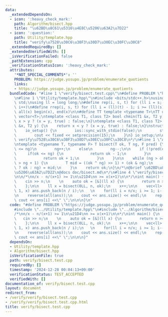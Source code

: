 ```yaml
---
data:
  _extendedDependsOn:
  - icon: ':heavy_check_mark:'
    path: Algorithm/bisect.hpp
    title: "\u62BD\u8C61\u5316\u4E8C\u5206\u63A2\u7D22"
  - icon: ':question:'
    path: Utility/template.hpp
    title: "verify\u7528\u30C6\u30F3\u30D7\u30EC\u30FC\u30C8"
  _extendedRequiredBy: []
  _extendedVerifiedWith: []
  _isVerificationFailed: false
  _pathExtension: cpp
  _verificationStatusIcon: ':heavy_check_mark:'
  attributes:
    '*NOT_SPECIAL_COMMENTS*': ''
    PROBLEM: https://judge.yosupo.jp/problem/enumerate_quotients
    links:
    - https://judge.yosupo.jp/problem/enumerate_quotients
  bundledCode: "#line 1 \"verify/bisect.test.cpp\"\n#define PROBLEM \"https://judge.yosupo.jp/problem/enumerate_quotients\"\
    \n#line 1 \"Utility/template.hpp\"\n#include <bits/stdc++.h>\nusing namespace\
    \ std;\nusing ll = long long;\n#define rep(i, s, t) for (ll i = s; i < (ll)(t);\
    \ i++)\n#define rrep(i, s, t) for (ll i = (ll)(t) - 1; i >= (ll)(s); i--)\n#define\
    \ all(x) begin(x), end(x)\n\n#define TT template <typename T>\nTT using vec =\
    \ vector<T>;\ntemplate <class T1, class T2> bool chmin(T1 &x, T2 y) {\n    return\
    \ x > y ? (x = y, true) : false;\n}\ntemplate <class T1, class T2> bool chmax(T1\
    \ &x, T2 y) {\n    return x < y ? (x = y, true) : false;\n}\nstruct io_setup {\n\
    \    io_setup() {\n        ios::sync_with_stdio(false);\n        std::cin.tie(nullptr);\n\
    \        cout << fixed << setprecision(15);\n    }\n} io_setup;\n\n/*\n@brief\
    \ verify\u7528\u30C6\u30F3\u30D7\u30EC\u30FC\u30C8\n*/\n#line 1 \"Algorithm/bisect.hpp\"\
    \ntemplate <typename T, typename F> T bisect(T ok, T ng, F pred) {\n    if (ok\
    \ <= ng)\n        ng++;\n    else\n        ng--;\n\n    if (!pred(ok)) {\n   \
    \     if(ok <= ng) {\n            return ok - 1;\n        }\n        else {\n\
    \            return ok + 1;\n        }\n    }\n\n    while (ng > ok + 1 || ok\
    \ > ng + 1) {\n        T mid = ((ok ^ ng) >> 1) + (ok & ng);\n        (pred(mid)\
    \ ? ok : ng) = mid;\n    }\n    return ok;\n}\n/*\n@brief \u62BD\u8C61\u5316\u4E8C\
    \u5206\u63A2\u7D22\n@docs doc/bisect.md\n*/\n#line 4 \"verify/bisect.test.cpp\"\
    \n\n/*\nn/x - n/(x+1) >= 1\n\u21D4\nn >= x(x+1)\n\n*/\nint main() {\n    ll n;\n\
    \    cin >> n;\n    \n    auto ok = [&](ll x) {\n        return n >= __int128_t(x)*(x+1);\n\
    \    };\n\n    ll x = bisect(0LL, n, ok);\n    x++;\n\n    vec<ll> ans;\n    rep(i,\
    \ 1, x) ans.push_back(n / i);\n   \n    for(ll i = n/x; i >= 1; i--) ans.push_back(i);\n\
    \n    reverse(all(ans));\n    cout << ans.size() << endl;\n    rep(i, 0, ans.size())\
    \ cout << ans[i] <<\" \";\n\n\n}\n"
  code: "#define PROBLEM \"https://judge.yosupo.jp/problem/enumerate_quotients\"\n\
    #include \"../Utility/template.hpp\"\n#include \"../Algorithm/bisect.hpp\"\n\n\
    /*\nn/x - n/(x+1) >= 1\n\u21D4\nn >= x(x+1)\n\n*/\nint main() {\n    ll n;\n \
    \   cin >> n;\n    \n    auto ok = [&](ll x) {\n        return n >= __int128_t(x)*(x+1);\n\
    \    };\n\n    ll x = bisect(0LL, n, ok);\n    x++;\n\n    vec<ll> ans;\n    rep(i,\
    \ 1, x) ans.push_back(n / i);\n   \n    for(ll i = n/x; i >= 1; i--) ans.push_back(i);\n\
    \n    reverse(all(ans));\n    cout << ans.size() << endl;\n    rep(i, 0, ans.size())\
    \ cout << ans[i] <<\" \";\n\n\n}"
  dependsOn:
  - Utility/template.hpp
  - Algorithm/bisect.hpp
  isVerificationFile: true
  path: verify/bisect.test.cpp
  requiredBy: []
  timestamp: '2024-12-28 00:04:13+09:00'
  verificationStatus: TEST_ACCEPTED
  verifiedWith: []
documentation_of: verify/bisect.test.cpp
layout: document
redirect_from:
- /verify/verify/bisect.test.cpp
- /verify/verify/bisect.test.cpp.html
title: verify/bisect.test.cpp
---
```

